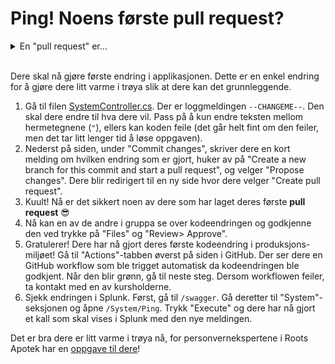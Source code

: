 # Ping! Noens første pull request?

<details>
<summary>En "pull request" er...</summary>
... en metode å be noen se over endringer i et prosjekt for å få det inn i produksjonsmiljøet. Dette kalles "code review" eller "kodegjennomgang", en av de viktigste aktivitetene i sikker utvikling.
</details><br>

Dere skal nå gjøre første endring i applikasjonen. Dette er en enkel endring
for å gjøre dere litt varme i trøya slik at dere kan det grunnleggende. 

1. Gå til filen [SystemController.cs](/RootsPrescription/Controllers/SystemController.cs#L32). Der er loggmeldingen `--CHANGEME--`. Den skal dere endre til hva dere vil. Pass på å kun endre teksten mellom hermetegnene (`"`), ellers kan koden feile (det går helt fint om den feiler, men det tar litt lenger tid å løse oppgaven).
2. Nederst på siden, under "Commit changes", skriver dere en kort melding om hvilken endring som er gjort, huker av på "Create a new branch for this commit and start a pull request", og velger "Propose changes". Dere blir redirigert til en ny side hvor dere velger "Create pull request".
3. Kuult! Nå er det sikkert noen av dere som har laget deres første **pull request** 😎
4. Nå kan en av de andre i gruppa se over kodeendringen og godkjenne den ved trykke på "Files" og "Review> Approve". 
5. Gratulerer! Dere har nå gjort deres første kodeendring i produksjons-miljøet! Gå til "Actions"-tabben øverst på siden i GitHub. Der ser dere en GitHub workflow som ble trigget automatisk da kodeendringen ble godkjent. Når den blir grønn, gå til neste steg. Dersom workflowen feiler, ta kontakt med en av kursholderne.
6. Sjekk endringen i Splunk. Først, gå til `/swagger`. Gå deretter til "System"-seksjonen og åpne `/System/Ping`. Trykk "Execute" og dere har nå gjort et kall som skal vises i Splunk med den nye meldingen.

Det er bra dere er litt varme i trøya nå, for personvernekspertene i Roots Apotek har en [oppgave til dere](./4_fiks-loggmeldingen.md)!

